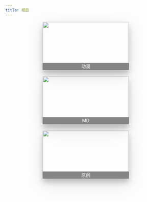 ```yaml
---
title: 相册
---
```


<style>.total{display:-ms-flexbox;display:flex;-ms-flex-wrap:wrap;flex-wrap:wrap;-ms-flex-pack:center;justify-content:center;-ms-flex-align:start;align-items:flex-start;-ms-flex-line-pack:start;align-content:flex-start;width:100%}.item{position:relative;width:270px;height:150px;margin:0 10px 20px;box-shadow:0 12px 15px 0 rgba(0,0,0,.19),0 17px 50px 0 rgba(0,0,0,.12)}.item img:not(.LGallerySlider-Slide){width:100%;height:100%;transition:all .5s}.item span{position:absolute;bottom:0;left:0;padding:1px 0;display:block;width:100%;height:20px;line-height:20px;text-align:center;color:#fcfaf9;background-color:#0E0E0E80;transition:all .5s}.item:hover{box-shadow:0 12px 15px 0 transparent,0 17px 50px 0 transparent}.item:hover img:not(.LGallerySlider-Slide){opacity:1;transform:scale(.8) rotate3d(-1,1,0,-20deg);box-shadow:-10px -10px 2px .3px rgba(0,0,0,.6),-20px -20px 3px .3px rgba(0,0,0,.3),-30px -30px 4px .3px rgba(0,0,0,.1)}.item:hover span{height:75px;line-height:75px;opacity:0;z-index:-1}</style>
<div class="total">
	<a href="cartoon/">
		<div class="item">
			<img srcset="https://cdn.jsdelivr.net/gh/Royce2019/BlogGallery/cartoon/s/12.webp">
			<span>动漫</span>
		</div>
	</a>
	<a href="md/">
		<div class="item">
			<img srcset="https://cdn.jsdelivr.net/gh/Royce2019/BlogGallery/md/s/7.webp">
			<span>MD</span>
		</div>
	</a>
	<a href="original/">
		<div class="item">
			<img srcset="https://cdn.jsdelivr.net/gh/Royce2019/BlogGallery/original/s/9.webp">
			<span>原创</span>
		</div>
	</a>
</div>
